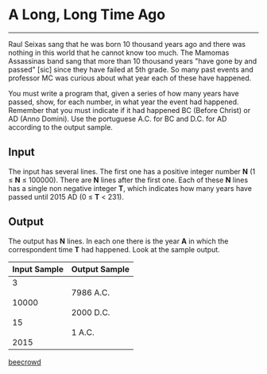 # A Long, Long Time Ago

---

Raul Seixas sang that he was born 10 thousand years ago and there was nothing in this world that he cannot know too much. The Mamomas Assassinas band sang that more than 10 thousand years "have gone by and passed" [sic] since they have failed at 5th grade. So many past events and professor MC was curious about what year each of these have happened.

You must write a program that, given a series of how many years have passed, show, for each number, in what year the event had happened. Remember that you must indicate if it had happened BC (Before Christ) or AD (Anno Domini). Use the portuguese A.C. for BC and D.C. for AD according to the output sample.

## Input

The input has several lines. The first one has a positive integer number **N** (1 ≤ **N** ≤ 100000). There are **N** lines after the first one. Each of these **N** lines has a single non negative integer **T**, which indicates how many years have passed until 2015 AD (0 ≤ **T** < 231).

## Output

The output has **N** lines. In each one there is the year **A** in which the correspondent time **T** had happened. Look at the sample output.

| Input Sample                         | Output Sample                            |
| ------------------------------------ | ---------------------------------------- |
| 3<br><br>10000<br><br>15<br><br>2015 | 7986 A.C.<br><br>2000 D.C.<br><br>1 A.C. |

[beecrowd](https://www.beecrowd.com.br/judge/en/problems/view/1962)
